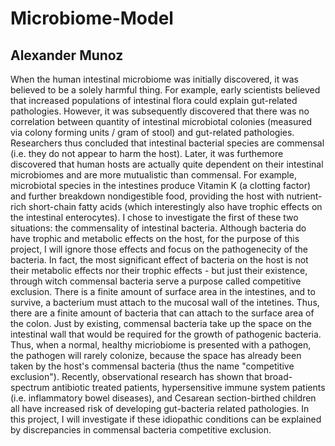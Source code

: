 # Microbiome-Model
## Alexander Munoz
When the human intestinal microbiome was initially discovered, it was believed to be a solely harmful thing. For example, early scientists believed that increased populations of intestinal flora could explain gut-related pathologies. However, it was subsequently discovered that there was no correlation between quantity of intestinal microbiotal colonies (measured via colony forming units / gram of stool) and gut-related pathologies. Researchers thus concluded that intestinal bacterial species are commensal (i.e. they do not appear to harm the host). Later, it was furthemore discovered that human hosts are actually quite dependent on their intestinal microbiomes and are more mutualistic than commensal. For example, microbiotal species in the intestines produce Vitamin K (a clotting factor) and further breakdown nondigestible food, providing the host with nutrient-rich short-chain fatty acids (which interestingly also have trophic effects on the intestinal enterocytes).
I chose to investigate the first of these two situations: the commensality of intestinal bacteria. Although bacteria do have trophic and metabolic effects on the host, for the purpose of this project, I will ignore those effects and focus on the pathogenecity of the bacteria. In fact, the most significant effect of bacteria on the host is not their metabolic effects nor their trophic effects - but just their existence, through witch commensal bacteria serve a purpose called competitive exclusion.
There is a finite amount of surface area in the intestines, and to survive, a bacterium must attach to the mucosal wall of the intetines. Thus, there are a finite amount of bacteria that can attach to the surface area of the colon. Just by existing, commensal bacteria take up the space on the intestinal wall that would be required for the growth of pathogenic bacteria.
Thus, when a normal, healthy micriobiome is presented with a pathogen, the pathogen will rarely colonize, because the space has already been taken by the host's commensal bacteria (thus the name "competitive exclusion"). Recently, observational research has shown that broad-spectrum antibiotic treated patients, hypersensitive immune system patients (i.e. inflammatory bowel diseases), and Cesarean section-birthed children all have increased risk of developing gut-bacteria related pathologies. In this project, I will investigate if these idiopathic conditions can be explained by discrepancies in commensal bacteria competitive exclusion.
